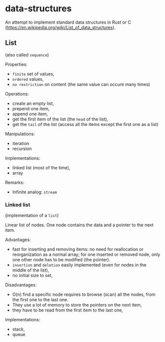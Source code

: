 # data-structures

An attempt to implement standard data structures in Rust or C (https://en.wikipedia.org/wiki/List_of_data_structures).

## List
(also called `sequence`)

Properties:
 * `finite` set of values,
 * `ordered` values,
 * `no restriction` on content (the same value can occure many times)

Operations:
 * create an empty list,
 * prepend one item,
 * append one item,
 * get the first item of the list (the `head` of the list),
 * get the `tail` of the list (access all the items except the first one as a list)

Manipulations:
 * iteration
 * recursion

Implementations:
 * linked list (most of the time),
 * array

Remarks:
 * Infinite analog: `stream`

### Linked list
(implementation of a `list`)

Linear list of nodes. One node contains the data and a pointer to the next item.

Advantages:
 * fast for inserting and removing items: no need for reallocation or reorganization as a normal array;
for one inserted or removed node, only one other node has to be modified (the pointer).
 * `insertion` and `deletion` easily implemented (even for nodes in the middle of the list),
 * no initial size to set,

Disadvantages:
 * O(n) find a specific node requires to browse (scan) all the nodes, from the first one to the last one.
 * They use a lot of memory to store the pointers on the next item,
 * they have to be read from the first item to the last one,

Implementations:
 * stack,
 * queue
